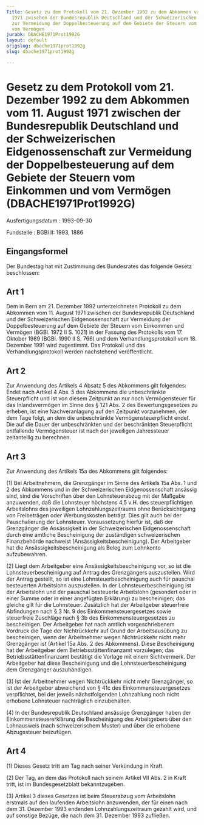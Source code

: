 ```yaml
---
Title: Gesetz zu dem Protokoll vom 21. Dezember 1992 zu dem Abkommen vom 11. August
  1971 zwischen der Bundesrepublik Deutschland und der Schweizerischen Eidgenossenschaft
  zur Vermeidung der Doppelbesteuerung auf dem Gebiete der Steuern vom Einkommen und
  vom Vermögen
jurabk: DBACHE1971Prot1992G
layout: default
origslug: dbache1971prot1992g
slug: dbache1971prot1992g

---
```


# Gesetz zu dem Protokoll vom 21. Dezember 1992 zu dem Abkommen vom 11. August 1971 zwischen der Bundesrepublik Deutschland und der Schweizerischen Eidgenossenschaft zur Vermeidung der Doppelbesteuerung auf dem Gebiete der Steuern vom Einkommen und vom Vermögen (DBACHE1971Prot1992G)

Ausfertigungsdatum
:   1993-09-30

Fundstelle
:   BGBl II: 1993, 1886



## Eingangsformel

Der Bundestag hat mit Zustimmung des Bundesrates das folgende Gesetz beschlossen:


## Art 1

Dem in Bern am 21. Dezember 1992 unterzeichneten Protokoll zu dem Abkommen vom 11. August 1971 zwischen der Bundesrepublik Deutschland und der Schweizerischen Eidgenossenschaft zur Vermeidung der Doppelbesteuerung auf dem Gebiete der Steuern vom Einkommen und Vermögen (BGBl. 1972 II S. 1021) in der Fassung des Protokolls vom 17. Oktober 1989 (BGBl. 1990 II S. 766) und dem Verhandlungsprotokoll vom 18. Dezember 1991 wird zugestimmt. Das Protokoll und das Verhandlungsprotokoll werden nachstehend veröffentlicht.


## Art 2

Zur Anwendung des Artikels 4 Absatz 5 des Abkommens gilt folgendes:
Endet nach Artikel 4 Abs. 5 des Abkommens die unbeschränkte Steuerpflicht und ist von diesem Zeitpunkt an nur noch Vermögensteuer für das Inlandsvermögen im Sinne des § 121 Abs. 2 des Bewertungsgesetzes zu erheben, ist eine Nachveranlagung auf den Zeitpunkt vorzunehmen, der dem Tage folgt, an dem die unbeschränkte Vermögensteuerpflicht endet. Die auf die Dauer der unbeschränkten und der beschränkten Steuerpflicht entfallende Vermögensteuer ist nach der jeweiligen Jahressteuer zeitanteilig zu berechnen.


## Art 3

Zur Anwendung des Artikels 15a des Abkommens gilt folgendes:

(1) Bei Arbeitnehmern, die Grenzgänger im Sinne des Artikels 15a Abs. 1 und 2 des Abkommens und in der Schweizerischen Eidgenossenschaft ansässig sind, sind die Vorschriften über den Lohnsteuerabzug mit der Maßgabe anzuwenden, daß die Lohnsteuer höchstens 4,5 v.H. des steuerpflichtigen Arbeitslohns des jeweiligen Lohnzahlungszeitraums ohne Berücksichtigung von Freibeträgen oder Werbungskosten beträgt. Dies gilt auch bei der Pauschalierung der Lohnsteuer. Voraussetzung hierfür ist, daß der Grenzgänger die Ansässigkeit in der Schweizerischen Eidgenossenschaft durch eine amtliche Bescheinigung der zuständigen schweizerischen Finanzbehörde nachweist (Ansässigkeitsbescheinigung). Der Arbeitgeber hat die Ansässigkeitsbescheinigung als Beleg zum Lohnkonto aufzubewahren.

(2) Liegt dem Arbeitgeber eine Ansässigkeitsbescheinigung vor, so ist die Lohnsteuerbescheinigung auf Antrag des Grenzgängers auszustellen. Wird der Antrag gestellt, so ist eine Lohnsteuerbescheinigung auch für pauschal besteuerten Arbeitslohn auszustellen. In der Lohnsteuerbescheinigung ist der Arbeitslohn und der pauschal besteuerte Arbeitslohn (gesondert oder in einer Summe oder in einer angefügten Erklärung) zu bescheinigen; das gleiche gilt für die Lohnsteuer. Zusätzlich hat der Arbeitgeber steuerfreie Abfindungen nach § 3 Nr. 9 des Einkommensteuergesetzes sowie steuerfreie Zuschläge nach § 3b des Einkommensteuergesetzes zu bescheinigen. Der Arbeitgeber hat nach amtlich vorgeschriebenem Vordruck die Tage der Nichtrückkehr auf Grund der Arbeitsausübung zu bescheinigen, wenn der Arbeitnehmer wegen Nichtrückkehr nicht mehr Grenzgänger ist (Artikel 15a Abs. 2 des Abkommens). Diese Bescheinigung hat der Arbeitgeber dem Betriebsstättenfinanzamt vorzulegen; das Betriebsstättenfinanzamt bestätigt die Vorlage mit einem Sichtvermerk. Der Arbeitgeber hat diese Bescheinigung und die Lohnsteuerbescheinigung dem Grenzgänger auszuhändigen.

(3) Ist der Arbeitnehmer wegen Nichtrückkehr nicht mehr Grenzgänger, so ist der Arbeitgeber abweichend von § 41c des Einkommensteuergesetzes verpflichtet, bei der jeweils nächstfolgenden Lohnzahlung noch nicht erhobene Lohnsteuer nachträglich einzubehalten.

(4) In der Bundesrepublik Deutschland ansässige Grenzgänger haben der Einkommensteuererklärung die Bescheinigung des Arbeitgebers über den Lohnausweis (nach schweizerischem Muster) und über die erhobene Abzugssteuer beizufügen.


## Art 4

(1) Dieses Gesetz tritt am Tag nach seiner Verkündung in Kraft.

(2) Der Tag, an dem das Protokoll nach seinem Artikel VII Abs. 2 in Kraft tritt, ist im Bundesgesetzblatt bekanntzugeben.

(3) Artikel 3 dieses Gesetzes ist beim Steuerabzug vom Arbeitslohn erstmals auf den laufenden Arbeitslohn anzuwenden, der für einen nach dem 31. Dezember 1993 endenden Lohnzahlungszeitraum gezahlt wird, und auf sonstige Bezüge, die nach dem 31. Dezember 1993 zufließen.

